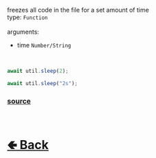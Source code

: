 freezes all code in the file for a set amount of time<br>
type: `Function`<br><br>
arguments:
- time `Number/String`

<br>

```js
await util.sleep(2);

await util.sleep("2s");
```

### [source](https://github.com/paigeroid/noscord.js/blob/main/src/Services/UtilService/custard/sleep.js)

<br> <h1> [🢀 Back](https://github.com/paigeroid/noscord.js/wiki/Util) </h1>